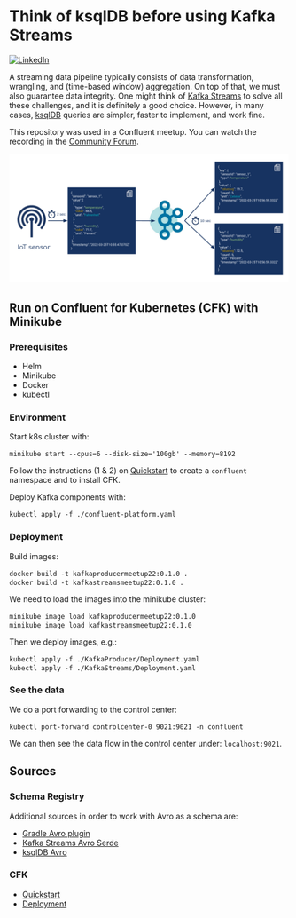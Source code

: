 # Think of ksqlDB before using Kafka Streams

[![LinkedIn][linkedin-shield]][linkedin-url]

A streaming data pipeline typically consists of data transformation, wrangling, and (time-based window) aggregation. On top of that, we must also guarantee data integrity. One might think of [Kafka Streams](https://kafka.apache.org/documentation/streams/) to solve all these challenges, and it is definitely a good choice. However, in many cases, [ksqlDB](https://ksqldb.io/) queries are simpler, faster to implement, and work fine.

This repository was used in a Confluent meetup. You can watch the recording in the [Community Forum](https://forum.confluent.io/t/recording-ready-to-view-speaker-q-a-thread-30-march-2022-think-of-using-ksqldb-before-using-kafka-streams/4450).

![](image.png)


## Run on Confluent for Kubernetes (CFK) with Minikube

### Prerequisites
* Helm
* Minikube
* Docker
* kubectl


### Environment
Start k8s cluster with: 
```shell
minikube start --cpus=6 --disk-size='100gb' --memory=8192
```

Follow the instructions (1 & 2) on [Quickstart](https://docs.confluent.io/operator/current/co-quickstart.html)
to create a `confluent` namespace and to install CFK.

Deploy Kafka components with:
```shell
kubectl apply -f ./confluent-platform.yaml
```

### Deployment

Build images:
```shell
docker build -t kafkaproducermeetup22:0.1.0 .
docker build -t kafkastreamsmeetup22:0.1.0 .
```

We need to load the images into the minikube cluster:
```shell
minikube image load kafkaproducermeetup22:0.1.0
minikube image load kafkastreamsmeetup22:0.1.0
```

Then we deploy images, e.g.:
```shell
kubectl apply -f ./KafkaProducer/Deployment.yaml
kubectl apply -f ./KafkaStreams/Deployment.yaml
```

### See the data


We do a port forwarding to the control center:
```shell
kubectl port-forward controlcenter-0 9021:9021 -n confluent
```
We can then see the data flow in the control center under:
```localhost:9021```. 


## Sources

### Schema Registry
Additional sources in order to work with Avro as a schema are:

* [Gradle Avro plugin](https://github.com/davidmc24/gradle-avro-plugin)
* [Kafka Streams Avro Serde](https://docs.confluent.io/platform/current/streams/developer-guide/datatypes.html)
* [ksqlDB Avro](https://docs.ksqldb.io/en/latest/reference/serialization/#avro)

### CFK
* [Quickstart](https://docs.confluent.io/operator/current/co-quickstart.html)
* [Deployment](https://stackoverflow.com/questions/42564058/how-to-use-local-docker-images-with-minikube)


[linkedin-shield]: https://img.shields.io/badge/-LinkedIn-black.svg?style=flat-square&logo=linkedin&colorB=555
[linkedin-url]: https://www.linkedin.com/in/patrick-neff-7bb3b21a4/